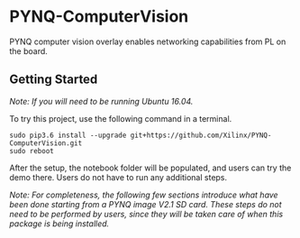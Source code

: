 # PYNQ-ComputerVision
PYNQ computer vision overlay enables networking capabilities from PL on the board.

## Getting Started
*Note: If you will need to be running Ubuntu 16.04.*

To try this project, use the following command in a terminal.

```
sudo pip3.6 install --upgrade git+https://github.com/Xilinx/PYNQ-ComputerVision.git
sudo reboot
```

After the setup, the notebook folder will be populated, and users can try
the demo there. Users do not have to run any additional steps.

*Note: For completeness, the following few sections introduce what have been done
starting from a PYNQ image V2.1 SD card. These steps do not need to be performed
by users, since they will be taken care of when this package is being installed.*


